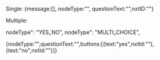 Single:
{message:[], nodeType:"", questionText:"",nxtID:""}

Multiple:

nodeType": "YES_NO",
nodeType": "MULTI_CHOICE",

{nodeType:"",questionText:"",buttons:[{text:"yes",nxtId:""},{text:"no",nxtId:""}]}